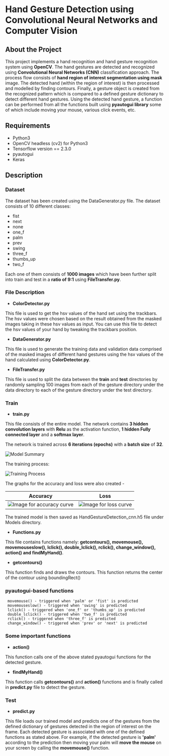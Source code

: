 # Hand Gesture Detection using Convolutional Neural Networks and Computer Vision

## About the Project
This project implements a hand recognition and hand gesture recognition system using **OpenCV**. 
The hand gestures are detected and recognized using **Convolutional Neural Networks (CNN)** classification approach. 
The process flow consists of **hand region of interest segmentation using mask** image.
The detected hand (within the region of interest) is then processed and modelled by finding contours. 
Finally, a gesture object is created from the recognized pattern which is compared to a defined gesture dictionary to detect different hand gestures.
Using the detected hand gesture, a function can be performed from all the functions built using **pyautogui library** some of which include moving your mouse, 
various click events, etc.

## Requirements

  * Python3
  * OpenCV headless (cv2) for Python3
  * Tensorflow version == 2.3.0
  * pyautogui
  * Keras

## Description

### Dataset
The dataset has been created using the DataGenerator.py file. The dataset consists of 10 different classes:
* fist
* next
* none
* one_f
* palm
* prev
* swing
* three_f
* thumbs_up
* two_f

Each one of them consists of **1000 images** which have been further split into train and test in a **ratio of 9:1** using **FileTransfer.py**.

### File Description  
* **ColorDetector.py**
  
This file is used to get the hsv values of the hand set using the trackbars. The hsv values were chosen based on the result obtained from the masked images taking in these 
hsv values as input. You can use this file to detect the hsv values of your hand by tweaking the trackbars position.

* **DataGenerator.py**

This file is used to generate the training data and validation data comprised of the masked images of different hand gestures using the hsv values of the hand calculated 
using **ColorDetector.py**.

* **FileTransfer.py**

This file is used to split the data between the **train** and **test** directories by randomly sampling 100 images from each of the gesture directory under the data directory to 
each of the gesture directory under the test directory.

### Train 

* **train.py**

This file consists of the entire model.
The network contains **3 hidden convolution layers** with **Relu** as the activation function, **1 hidden Fully connected layer** and a **softmax layer**.

The network is trained across **6 iterations (epochs)** with a **batch size** of **32**.

![Model Summary](https://i.ibb.co/Syz7LFJ/Screenshot-2020-10-20-175741.png)

The training process:

![Training Process](https://i.ibb.co/BCMHzmh/Screenshot-2020-10-20-175619.png)

The graphs for the accuracy and loss were also created -

**Accuracy**            |  **Loss**
:-------------------------:|:-------------------------:
![Image for accuracy curve](https://i.ibb.co/vL9YnZc/1.png)  | ![Image for loss curve](https://i.ibb.co/ZGTMF1F/2.png)

The trained model is then saved as HandGestureDetection_cnn.h5 file under Models directory.

* **Functions.py**

This file contains functions namely: **getcontours(), movemouse(), movemouseslow(), lclick(), double_lclick(), rclick(), change_window(), action() and findMyHand()**. 

* **getcontours()**

This function finds and draws the contours. This function returns the center of the contour using boundingRect()

### pyautogui-based functions 

     movemouse() - triggered when 'palm' or 'fist' is predicted
     movemouseslow() - triggered when 'swing' is predicted
     lclick() - triggered when 'one_f' or 'thumbs_up' is predicted
     double_lclick() - triggered when 'two_f' is predicted
     rclick() - triggered when 'three_f' is predicted
     change_window() - triggered when 'prev' or 'next' is predicted

### Some important functions

* **action()**

This function calls one of the above stated pyautogui functions for the detected gesture.

* **findMyHand()**

This function calls **getcontours()** and **action()** functions and is finally called in **predict.py** file to detect the gesture.

### Test

* **predict.py**

This file loads our trained model and predicts one of the gestures from the defined dictionary of gestures detected in the region of interest on the frame.
Each detected gesture is associated with one of the defined functions as stated above. For example, if the detected gesture is **'palm'** according to the prediction then moving 
your palm will **move the mouse** on your screen by calling the **movemouse()** function. 




